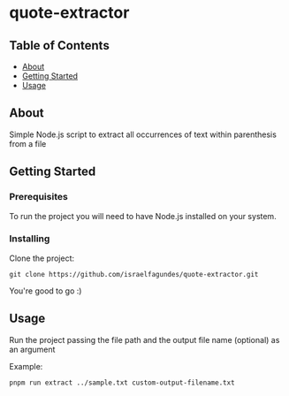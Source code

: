 # quote-extractor

## Table of Contents

- [About](#about)
- [Getting Started](#getting_started)
- [Usage](#usage)

## About <a name = "about"></a>

Simple Node.js script to extract all occurrences of text within parenthesis from a file

## Getting Started <a name = "getting_started"></a>

### Prerequisites

To run the project you will need to have Node.js installed on your system.

### Installing

Clone the project:
```
git clone https://github.com/israelfagundes/quote-extractor.git
```

You're good to go :)

## Usage <a name = "usage"></a>

Run the project passing the file path and the output file name (optional) as an argument

Example:

```
pnpm run extract ../sample.txt custom-output-filename.txt
```
